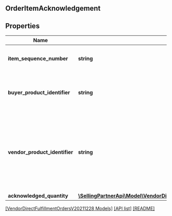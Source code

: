 ## OrderItemAcknowledgement

## Properties

Name | Type | Description | Notes
------------ | ------------- | ------------- | -------------
**item_sequence_number** | **string** | Line item sequence number for the item. |
**buyer_product_identifier** | **string** | Buyer's standard identification number (ASIN) of an item. | [optional]
**vendor_product_identifier** | **string** | The vendor selected product identification of the item. Should be the same as was provided in the purchase order. | [optional]
**acknowledged_quantity** | [**\SellingPartnerApi\Model\VendorDirectFulfillmentOrdersV20211228\ItemQuantity**](ItemQuantity.md) |  |

[[VendorDirectFulfillmentOrdersV20211228 Models]](../) [[API list]](../../Api) [[README]](../../../README.md)
